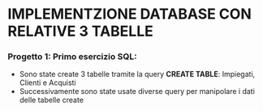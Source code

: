 # IMPLEMENTZIONE DATABASE CON RELATIVE 3 TABELLE
### Progetto 1: Primo esercizio SQL:
- Sono state create 3 tabelle tramite la query **CREATE TABLE**: Impiegati, Clienti e Acquisti
- Successivamente sono state usate diverse query per manipolare i dati delle tabelle create
